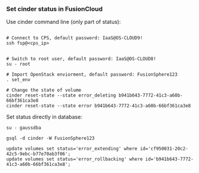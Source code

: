 ### Set cinder status in FusionCloud

Use cinder command line (only part of status):

```shell

# Connect to CPS, default password: IaaS@OS-CLOUD9!
ssh fsp@<cps_ip>


# Switch to root user, default password: IaaS@OS-CLOUD8!
su - root

# Import OpenStack enviorment, default password: FusionSphere123
. set_env

# Change the state of volume
cinder reset-state --state error_deleting b941b643-7772-41c3-a60b-66bf361ca3e8
cinder reset-state --state error b941b643-7772-41c3-a60b-66bf361ca3e8
```

Set status directly in database:

```shell
su - gaussdba

gsql -d cinder -W FusionSphere123

update volumes set status='error_extending' where id='cf950031-20c2-42c5-9ebc-b77e70ab3f06';
update volumes set status='error_rollbacking' where id='b941b643-7772-41c3-a60b-66bf361ca3e8';
```
